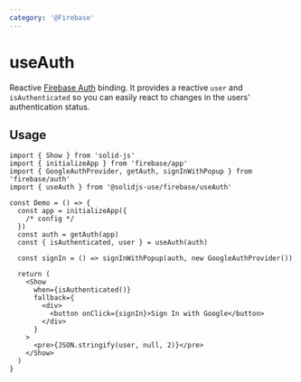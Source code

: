 ```yaml
---
category: '@Firebase'
---
```


# useAuth

Reactive [Firebase Auth](https://firebase.google.com/docs/auth) binding. It provides a reactive `user` and `isAuthenticated` so you
can easily react to changes in the users' authentication status.

## Usage

```tsx
import { Show } from 'solid-js'
import { initializeApp } from 'firebase/app'
import { GoogleAuthProvider, getAuth, signInWithPopup } from 'firebase/auth'
import { useAuth } from '@solidjs-use/firebase/useAuth'

const Demo = () => {
  const app = initializeApp({
    /* config */
  })
  const auth = getAuth(app)
  const { isAuthenticated, user } = useAuth(auth)

  const signIn = () => signInWithPopup(auth, new GoogleAuthProvider())

  return (
    <Show
      when={isAuthenticated()}
      fallback={
        <div>
          <button onClick={signIn}>Sign In with Google</button>
        </div>
      }
    >
      <pre>{JSON.stringify(user, null, 2)}</pre>
    </Show>
  )
}
```
